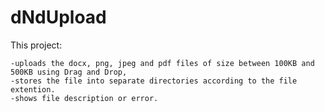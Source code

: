 # dNdUpload
This project:

    -uploads the docx, png, jpeg and pdf files of size between 100KB and 500KB using Drag and Drop,
    -stores the file into separate directories according to the file extention.
    -shows file description or error.

